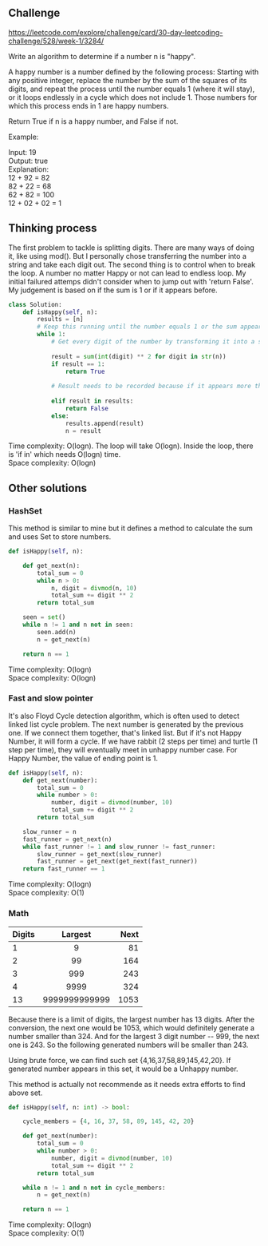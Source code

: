 ## Challenge
https://leetcode.com/explore/challenge/card/30-day-leetcoding-challenge/528/week-1/3284/

Write an algorithm to determine if a number n is "happy".

A happy number is a number defined by the following process: Starting with any positive integer, replace the number by the sum of the squares of its digits, and repeat the process until the number equals 1 (where it will stay), or it loops endlessly in a cycle which does not include 1. Those numbers for which this process ends in 1 are happy numbers.

Return True if n is a happy number, and False if not.

Example: 

Input: 19   
Output: true   
Explanation:    
12 + 92 = 82    
82 + 22 = 68   
62 + 82 = 100   
12 + 02 + 02 = 1   

## Thinking process
The first problem to tackle is splitting digits. There are many ways of doing it, like using mod(). But I personally chose transferring the number into a string and take each digit out. The second thing is to control when to break the loop. A number no matter Happy or not can lead to endless loop. My initial failured attemps didn't consider when to jump out with 'return False'. My judgement is based on if the sum is 1 or if it appears before.

``` Python
class Solution:
    def isHappy(self, n):
        results = [n]
        # Keep this running until the number equals 1 or the sum appears more than once.
        while 1:
            # Get every digit of the number by transforming it into a string.
            
            result = sum(int(digit) ** 2 for digit in str(n)) 
            if result == 1:
                return True
            
            # Result needs to be recorded because if it appears more than once, it means this number is not Happy Number
            
            elif result in results:    
                return False
            else:
                results.append(result)
                n = result
```   
Time complexity: O(logn). The loop will take O(logn). Inside the loop, there is 'if in' which needs O(logn) time.   
Space complexity: O(logn)

## Other solutions
### HashSet 
This method is similar to mine but it defines a method to calculate the sum and uses Set to store numbers.

``` Python
def isHappy(self, n):

    def get_next(n):
        total_sum = 0
        while n > 0:
            n, digit = divmod(n, 10)
            total_sum += digit ** 2
        return total_sum

    seen = set()
    while n != 1 and n not in seen:
        seen.add(n)
        n = get_next(n)

    return n == 1
```
Time complexity: O(logn)   
Space complexity: O(logn)

### Fast and slow pointer
It's also Floyd Cycle detection algorithm, which is often used to detect linked list cycle problem.
The next number is generated by the previous one. If we connect them together, that's linked list. But if it's not Happy Number, it will form a cycle. If we have rabbit (2 steps per time) and turtle (1 step per time), they will eventually meet in unhappy number case.
For Happy Number, the value of ending point is 1.


``` Python
def isHappy(self, n):  
    def get_next(number):
        total_sum = 0
        while number > 0:
            number, digit = divmod(number, 10)
            total_sum += digit ** 2
        return total_sum

    slow_runner = n
    fast_runner = get_next(n)
    while fast_runner != 1 and slow_runner != fast_runner:
        slow_runner = get_next(slow_runner)
        fast_runner = get_next(get_next(fast_runner))
    return fast_runner == 1
```
Time complexity: O(logn)   
Space complexity: O(1)

### Math
| Digits | Largest       | Next |
| ------ |:-------------:| ----:|
| 1      | 9             | 81   |
| 2      | 99            | 164  |
| 3      | 999           | 243  |
| 4      | 9999          | 324  |
| 13     | 9999999999999 | 1053 |

Because there is a limit of digits, the largest number has 13 digits. After the conversion, the next one would be 1053, which would definitely generate a number smaller than 324. And for the largest 3 digit number -- 999, the next one is 243. So the following generated numbers will be smaller than 243.

Using brute force, we can find such set {4,16,37,58,89,145,42,20}. If generated number appears in this set, it would be a Unhappy number.

This method is actually not recommende as it needs extra efforts to find above set.

``` Python
def isHappy(self, n: int) -> bool:

    cycle_members = {4, 16, 37, 58, 89, 145, 42, 20}

    def get_next(number):
        total_sum = 0
        while number > 0:
            number, digit = divmod(number, 10)
            total_sum += digit ** 2
        return total_sum

    while n != 1 and n not in cycle_members:
        n = get_next(n)

    return n == 1
```    
Time complexity: O(logn)   
Space complexity: O(1) 
